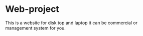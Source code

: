 # Web-project
This is a website for disk top and laptop it can be commercial or management system for you. 
